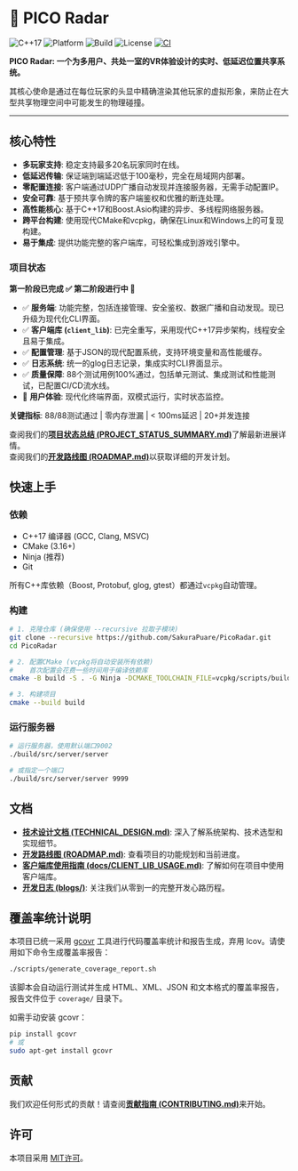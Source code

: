 # 📡 PICO Radar

![C++17](https://img.shields.io/badge/C%2B%2B-17-blue.svg)
![Platform](https://img.shields.io/badge/platform-Linux%20%7C%20Windows-orange.svg)
![Build](https://img.shields.io/badge/build-CMake-green.svg)
![License](https://img.shields.io/badge/license-MIT-lightgrey.svg)
[![CI](https://github.com/sakurapuare/PicoRadar/actions/workflows/ci.yml/badge.svg)](https://github.com/sakurapuare/PicoRadar/actions/workflows/ci.yml)

**PICO Radar: 一个为多用户、共处一室的VR体验设计的实时、低延迟位置共享系统。**

其核心使命是通过在每位玩家的头显中精确渲染其他玩家的虚拟形象，来防止在大型共享物理空间中可能发生的物理碰撞。

---

## 核心特性

-   **多玩家支持**: 稳定支持最多20名玩家同时在线。
-   **低延迟传输**: 保证端到端延迟低于100毫秒，完全在局域网内部署。
-   **零配置连接**: 客户端通过UDP广播自动发现并连接服务器，无需手动配置IP。
-   **安全可靠**: 基于预共享令牌的客户端鉴权和优雅的断连处理。
-   **高性能核心**: 基于C++17和Boost.Asio构建的异步、多线程网络服务器。
-   **跨平台构建**: 使用现代CMake和vcpkg，确保在Linux和Windows上的可复现构建。
-   **易于集成**: 提供功能完整的客户端库，可轻松集成到游戏引擎中。

### 项目状态

**第一阶段已完成 ✅ 第二阶段进行中 🚀**

-   ✅ **服务端**: 功能完整，包括连接管理、安全鉴权、数据广播和自动发现。现已升级为现代化CLI界面。
-   ✅ **客户端库 (`client_lib`)**: 已完全重写，采用现代C++17异步架构，线程安全且易于集成。
-   ✅ **配置管理**: 基于JSON的现代配置系统，支持环境变量和高性能缓存。
-   ✅ **日志系统**: 统一的glog日志记录，集成实时CLI界面显示。
-   ✅ **质量保障**: 88个测试用例100%通过，包括单元测试、集成测试和性能测试，已配置CI/CD流水线。
-   🚀 **用户体验**: 现代化终端界面，双模式运行，实时状态监控。

**关键指标**: 88/88测试通过 | 零内存泄漏 | < 100ms延迟 | 20+并发连接

查阅我们的[**项目状态总结 (PROJECT_STATUS_SUMMARY.md)**](PROJECT_STATUS_SUMMARY.md)了解最新进展详情。  
查阅我们的[**开发路线图 (ROADMAP.md)**](ROADMAP.md)以获取详细的开发计划。

## 快速上手

### 依赖

-   C++17 编译器 (GCC, Clang, MSVC)
-   CMake (3.16+)
-   Ninja (推荐)
-   Git

所有C++库依赖（Boost, Protobuf, glog, gtest）都通过`vcpkg`自动管理。

### 构建

```bash
# 1. 克隆仓库 (确保使用 --recursive 拉取子模块)
git clone --recursive https://github.com/SakuraPuare/PicoRadar.git
cd PicoRadar

# 2. 配置CMake (vcpkg将自动安装所有依赖)
#    首次配置会花费一些时间用于编译依赖库
cmake -B build -S . -G Ninja -DCMAKE_TOOLCHAIN_FILE=vcpkg/scripts/buildsystems/vcpkg.cmake

# 3. 构建项目
cmake --build build
```

### 运行服务器

```bash
# 运行服务器，使用默认端口9002
./build/src/server/server

# 或指定一个端口
./build/src/server/server 9999
```

## 文档

-   [**技术设计文档 (TECHNICAL_DESIGN.md)**](TECHNICAL_DESIGN.md): 深入了解系统架构、技术选型和实现细节。
-   [**开发路线图 (ROADMAP.md)**](ROADMAP.md): 查看项目的功能规划和当前进度。
-   [**客户端库使用指南 (docs/CLIENT_LIB_USAGE.md)**](docs/CLIENT_LIB_USAGE.md): 了解如何在项目中使用客户端库。
-   [**开发日志 (blogs/)**](blogs/): 关注我们从零到一的完整开发心路历程。

## 覆盖率统计说明

本项目已统一采用 [gcovr](https://gcovr.com/) 工具进行代码覆盖率统计和报告生成，弃用 lcov。请使用如下命令生成覆盖率报告：

```bash
./scripts/generate_coverage_report.sh
```

该脚本会自动运行测试并生成 HTML、XML、JSON 和文本格式的覆盖率报告，报告文件位于 `coverage/` 目录下。

如需手动安装 gcovr：

```bash
pip install gcovr
# 或
sudo apt-get install gcovr
```

## 贡献

我们欢迎任何形式的贡献！请查阅[**贡献指南 (CONTRIBUTING.md)**](CONTRIBUTING.md)来开始。

## 许可

本项目采用 [MIT许可](LICENSE.txt)。
